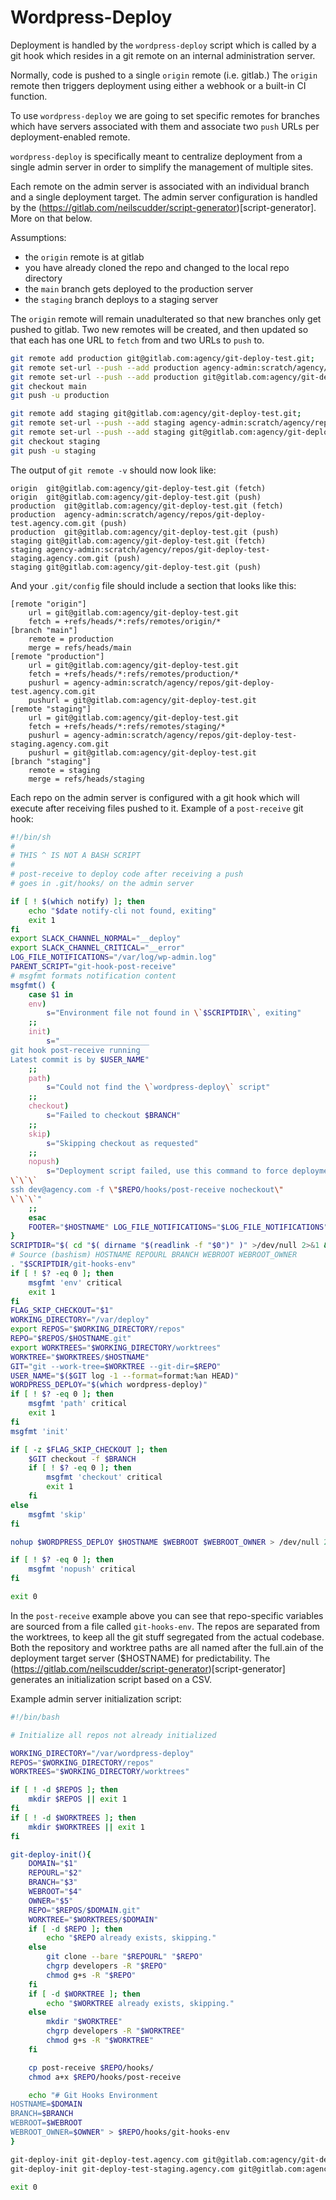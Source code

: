 # Wordpress-Deploy

Deployment is handled by the `wordpress-deploy` script which is called by a git hook which resides in a git remote on an internal administration server.

Normally, code is pushed to a single `origin` remote (i.e. gitlab.)
The `origin` remote then triggers deployment using either a webhook or a built-in CI function.

To use `wordpress-deploy` we are going to  set specific remotes for branches which have servers associated with them and associate two `push` URLs per deployment-enabled remote.

`wordpress-deploy` is specifically meant to centralize deployment from a single admin server in order to simplify the management of multiple sites.

Each remote on the admin server is associated with an individual branch and a single deployment target.
The admin server configuration is handled by the (https://gitlab.com/neilscudder/script-generator)[script-generator].
More on that below.

Assumptions:
- the `origin` remote is at gitlab
- you have already cloned the repo and changed to the local repo directory
- the `main` branch gets deployed to the production server
- the `staging` branch deploys to a staging server

The `origin` remote will remain unadulterated so that new branches only get pushed to gitlab.
Two new remotes will be created, and then updated so that each has one URL to `fetch` from and two URLs to `push` to.

```bash
git remote add production git@gitlab.com:agency/git-deploy-test.git;
git remote set-url --push --add production agency-admin:scratch/agency/repos/git-deploy-test.agency.com.git;
git remote set-url --push --add production git@gitlab.com:agency/git-deploy-test.git;
git checkout main
git push -u production

git remote add staging git@gitlab.com:agency/git-deploy-test.git;
git remote set-url --push --add staging agency-admin:scratch/agency/repos/git-deploy-test-staging.agency.com.git;
git remote set-url --push --add staging git@gitlab.com:agency/git-deploy-test.git;
git checkout staging
git push -u staging
```

The output of `git remote -v` should now look like:
```
origin	git@gitlab.com:agency/git-deploy-test.git (fetch)
origin	git@gitlab.com:agency/git-deploy-test.git (push)
production	git@gitlab.com:agency/git-deploy-test.git (fetch)
production	agency-admin:scratch/agency/repos/git-deploy-test.agency.com.git (push)
production	git@gitlab.com:agency/git-deploy-test.git (push)
staging	git@gitlab.com:agency/git-deploy-test.git (fetch)
staging	agency-admin:scratch/agency/repos/git-deploy-test-staging.agency.com.git (push)
staging	git@gitlab.com:agency/git-deploy-test.git (push)
```

And your `.git/config` file should include a section that looks like this:
```
[remote "origin"]
	url = git@gitlab.com:agency/git-deploy-test.git
	fetch = +refs/heads/*:refs/remotes/origin/*
[branch "main"]
	remote = production
	merge = refs/heads/main
[remote "production"]
	url = git@gitlab.com:agency/git-deploy-test.git
	fetch = +refs/heads/*:refs/remotes/production/*
	pushurl = agency-admin:scratch/agency/repos/git-deploy-test.agency.com.git
	pushurl = git@gitlab.com:agency/git-deploy-test.git
[remote "staging"]
	url = git@gitlab.com:agency/git-deploy-test.git
	fetch = +refs/heads/*:refs/remotes/staging/*
	pushurl = agency-admin:scratch/agency/repos/git-deploy-test-staging.agency.com.git
	pushurl = git@gitlab.com:agency/git-deploy-test.git
[branch "staging"]
	remote = staging
	merge = refs/heads/staging
```

Each repo on the admin server is configured with a git hook which will execute after receiving files pushed to it.
Example of a `post-receive` git hook:
```bash
#!/bin/sh
#
# THIS ^ IS NOT A BASH SCRIPT
#
# post-receive to deploy code after receiving a push
# goes in .git/hooks/ on the admin server

if [ ! $(which notify) ]; then
	echo "$date notify-cli not found, exiting"
	exit 1
fi
export SLACK_CHANNEL_NORMAL="__deploy"
export SLACK_CHANNEL_CRITICAL="__error"
LOG_FILE_NOTIFICATIONS="/var/log/wp-admin.log"
PARENT_SCRIPT="git-hook-post-receive"
# msgfmt formats notification content
msgfmt() {
	case $1 in
	env)
		s="Environment file not found in \`$SCRIPTDIR\`, exiting"
	;;
	init)
		s="____________________
git hook post-receive running
Latest commit is by $USER_NAME"
	;;
	path)
		s="Could not find the \`wordpress-deploy\` script"
	;;
	checkout)
		s="Failed to checkout $BRANCH"
	;;
	skip)
		s="Skipping checkout as requested"
	;;
	nopush)
		s="Deployment script failed, use this command to force deployment without pushing:
\`\`\`
ssh dev@agency.com -f \"$REPO/hooks/post-receive nocheckout\"
\`\`\`"
	;;
	esac
	FOOTER="$HOSTNAME" LOG_FILE_NOTIFICATIONS="$LOG_FILE_NOTIFICATIONS" PARENT_SCRIPT="$PARENT_SCRIPT" notify "$s" $2
}
SCRIPTDIR="$( cd "$( dirname "$(readlink -f "$0")" )" >/dev/null 2>&1 && pwd )"
# Source (bashism) HOSTNAME REPOURL BRANCH WEBROOT WEBROOT_OWNER
. "$SCRIPTDIR/git-hooks-env"
if [ ! $? -eq 0 ]; then
	msgfmt 'env' critical
	exit 1
fi
FLAG_SKIP_CHECKOUT="$1"
WORKING_DIRECTORY="/var/deploy"
export REPOS="$WORKING_DIRECTORY/repos"
REPO="$REPOS/$HOSTNAME.git"
export WORKTREES="$WORKING_DIRECTORY/worktrees"
WORKTREE="$WORKTREES/$HOSTNAME"
GIT="git --work-tree=$WORKTREE --git-dir=$REPO"
USER_NAME="$($GIT log -1 --format=format:%an HEAD)"
WORDPRESS_DEPLOY="$(which wordpress-deploy)"
if [ ! $? -eq 0 ]; then
	msgfmt 'path' critical
	exit 1
fi
msgfmt 'init'

if [ -z $FLAG_SKIP_CHECKOUT ]; then
	$GIT checkout -f $BRANCH
	if [ ! $? -eq 0 ]; then
		msgfmt 'checkout' critical
		exit 1
	fi
else
	msgfmt 'skip' 
fi

nohup $WORDPRESS_DEPLOY $HOSTNAME $WEBROOT $WEBROOT_OWNER > /dev/null 2>&1 &

if [ ! $? -eq 0 ]; then
	msgfmt 'nopush' critical
fi

exit 0
```

In the `post-receive` example above you can see that repo-specific variables are sourced from a file called `git-hooks-env`.
The repos are separated from the worktrees, to keep all the git stuff segregated from the actual codebase.
Both the repository and worktree paths are all named after the full.ain of the deployment target server ($HOSTNAME) for predictability.
The (https://gitlab.com/neilscudder/script-generator)[script-generator] generates an initialization script based on a CSV.

Example admin server initialization script:
```bash
#!/bin/bash

# Initialize all repos not already initialized

WORKING_DIRECTORY="/var/wordpress-deploy"
REPOS="$WORKING_DIRECTORY/repos"
WORKTREES="$WORKING_DIRECTORY/worktrees"

if [ ! -d $REPOS ]; then
	mkdir $REPOS || exit 1
fi
if [ ! -d $WORKTREES ]; then
	mkdir $WORKTREES || exit 1
fi

git-deploy-init(){
	DOMAIN="$1"
	REPOURL="$2"
	BRANCH="$3"
	WEBROOT="$4"
	OWNER="$5"
	REPO="$REPOS/$DOMAIN.git"
	WORKTREE="$WORKTREES/$DOMAIN"
	if [ -d $REPO ]; then
		echo "$REPO already exists, skipping."
	else
		git clone --bare "$REPOURL" "$REPO"
		chgrp developers -R "$REPO"
		chmod g+s -R "$REPO"
	fi
	if [ -d $WORKTREE ]; then
		echo "$WORKTREE already exists, skipping."
	else
		mkdir "$WORKTREE"
		chgrp developers -R "$WORKTREE"
		chmod g+s -R "$WORKTREE"
	fi

	cp post-receive $REPO/hooks/
	chmod a+x $REPO/hooks/post-receive

	echo "# Git Hooks Environment
HOSTNAME=$DOMAIN
BRANCH=$BRANCH
WEBROOT=$WEBROOT
WEBROOT_OWNER=$OWNER" > $REPO/hooks/git-hooks-env
}

git-deploy-init git-deploy-test.agency.com git@gitlab.com:agency/git-deploy-test.git main /var/www/html www-data
git-deploy-init git-deploy-test-staging.agency.com git@gitlab.com:agency/git-deploy-test.git staging /var/www/html www-data

exit 0
```

